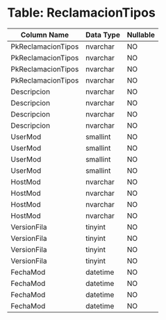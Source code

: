 # Table: ReclamacionTipos

| Column Name | Data Type | Nullable |
|-------------|-----------|----------|
| PkReclamacionTipos | nvarchar | NO |
| PkReclamacionTipos | nvarchar | NO |
| PkReclamacionTipos | nvarchar | NO |
| PkReclamacionTipos | nvarchar | NO |
| Descripcion | nvarchar | NO |
| Descripcion | nvarchar | NO |
| Descripcion | nvarchar | NO |
| Descripcion | nvarchar | NO |
| UserMod | smallint | NO |
| UserMod | smallint | NO |
| UserMod | smallint | NO |
| UserMod | smallint | NO |
| HostMod | nvarchar | NO |
| HostMod | nvarchar | NO |
| HostMod | nvarchar | NO |
| HostMod | nvarchar | NO |
| VersionFila | tinyint | NO |
| VersionFila | tinyint | NO |
| VersionFila | tinyint | NO |
| VersionFila | tinyint | NO |
| FechaMod | datetime | NO |
| FechaMod | datetime | NO |
| FechaMod | datetime | NO |
| FechaMod | datetime | NO |
